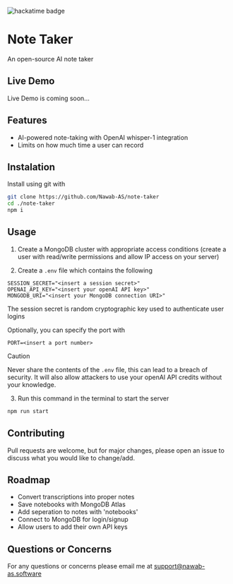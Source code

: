 ![hackatime badge](https://hackatime-badge.hackclub.com/U0857UWECTS/note-taker)

# Note Taker
An open-source AI note taker 


## Live Demo
Live Demo is coming soon...

## Features
- AI-powered note-taking with OpenAI whisper-1 integration
- Limits on how much time a user can record


## Instalation
Install using git with
```bash
git clone https://github.com/Nawab-AS/note-taker
cd ./note-taker
npm i
```


## Usage
1. Create a MongoDB cluster with appropriate access conditions (create a user with read/write permissions and allow IP access on your server)

2. Create a `.env` file which contains the following
```
SESSION_SECRET="<insert a session secret>"
OPENAI_API_KEY="<insert your openAI API key>"
MONGODB_URI="<insert your MongoDB connection URI>"
```

The session secret is random cryptographic key used to authenticate user logins

Optionally, you can specify the port with
```
PORT=<insert a port number>
```

> [!CAUTION]
> 
> Never share the contents of the `.env` file, this can lead to a breach of security.
It will also allow attackers to use your openAI API credits without your knowledge.


3. Run this command in the terminal to start the server
```bash
npm run start
```


## Contributing
Pull requests are welcome, but for major changes, please open an issue to discuss what you would like to change/add.


## Roadmap
- Convert transcriptions into proper notes
- Save notebooks with MongoDB Atlas
- Add seperation to notes with 'notebooks'
- Connect to MongoDB for login/signup
- Allow users to add their own API keys


## Questions or Concerns
For any questions or concerns please email me at support@nawab-as.software